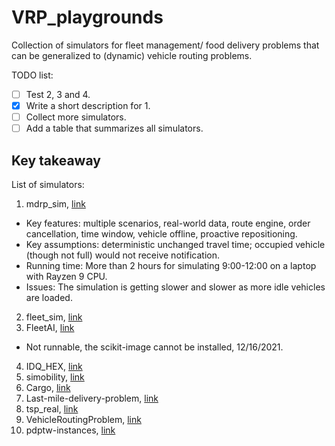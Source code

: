 # VRP_playgrounds
Collection of simulators for fleet management/ food delivery problems that can be generalized to (dynamic) vehicle routing problems.

TODO list:

- [ ] Test 2, 3 and 4.
- [x] Write a short description for 1.
- [ ] Collect more simulators.
- [ ] Add a table that summarizes all simulators.

## Key takeaway 

List of simulators:

1. mdrp_sim, [link](https://github.com/sebastian-quintero/mdrp-sim)
  - Key features: multiple scenarios, real-world data, route engine, order cancellation, time window, vehicle offline, proactive repositioning.
  - Key assumptions: deterministic unchanged travel time; occupied vehicle (though not full) would not receive notification.
  - Running time: More than 2 hours for simulating 9:00-12:00 on a laptop with Rayzen 9 CPU.
  - Issues: The simulation is getting slower and slower as more idle vehicles are loaded.
2. fleet_sim, [link](https://github.com/hitsuji5/fleet-sim)
3. FleetAI, [link](https://github.com/hitsuji5/FleetAI)
  - Not runnable, the scikit-image cannot be installed, 12/16/2021.
4. IDQ_HEX, [link](https://github.com/sguo28/IDQ_HEX/tree/master/code)
5. simobility, [link](https://github.com/sash-ko/simobility)
6. Cargo, [link](https://github.com/jamjpan/Cargo)
7. Last-mile-delivery-problem, [link](https://github.com/yongyanghz/Last-mile-delivery-problem)
8. tsp_real, [link](https://github.com/prathyaksh03/tsp_real)
9. VehicleRoutingProblem, [link](https://github.com/shlok57/VehicleRoutingProblem/tree/master/Genetic2)
10. pdptw-instances, [link](https://github.com/cssartori/pdptw-instances)


